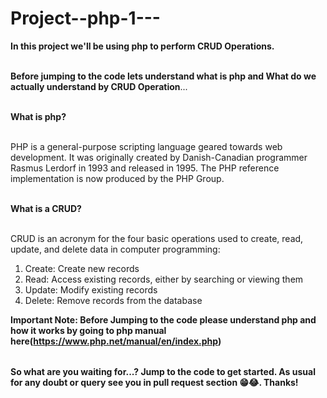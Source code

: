 # Project--php-1---

<table>
  
**In this project we'll be using php to perform CRUD Operations.** <br></br>


**Before jumping to the code lets understand what is php and What do we actually understand by CRUD Operation**...<br></br>

**What is php?** <br></br>

PHP is a general-purpose scripting language geared towards web development. It was originally created by Danish-Canadian programmer Rasmus Lerdorf in 1993 and released in 1995.
The PHP reference implementation is now produced by the PHP Group.<br></br>


**What is a CRUD?** <br></br>

CRUD is an acronym for the four basic operations used to create, read, update, and delete data in computer programming: 
1. Create: Create new records 
2. Read: Access existing records, either by searching or viewing them 
3. Update: Modify existing records 
4. Delete: Remove records from the database 





**Important Note: Before Jumping to the code please understand php and how it works by going to php manual here(https://www.php.net/manual/en/index.php)**

</table>

**So what are you waiting for...? Jump to the code to get started. As usual for any doubt or query see you in pull request section 😁😂. Thanks!**


